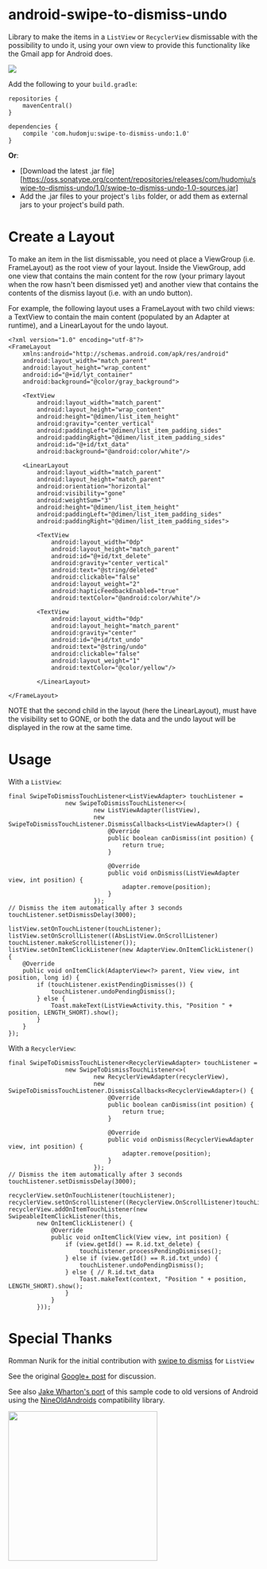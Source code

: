 android-swipe-to-dismiss-undo
=============================

Library to make the items in a `ListView` or `RecyclerView` dismissable with the possibility to undo
it, using your own view to provide this functionality like the Gmail app for Android does.



<img src="sample.gif">


Add the following to your `build.gradle`:

    repositories {
		mavenCentral()
	}

	dependencies {
		compile 'com.hudomju:swipe-to-dismiss-undo:1.0'
	}
	
**Or**:

* [Download the latest .jar file][https://oss.sonatype.org/content/repositories/releases/com/hudomju/swipe-to-dismiss-undo/1.0/swipe-to-dismiss-undo-1.0-sources.jar]
* Add the .jar files to your project's `libs` folder, or add them as external jars to your project's
 build path.


Create a Layout
===============

To make an item in the list dismissable, you need ot place a ViewGroup (i.e. FrameLayout) as the 
root view of your layout. Inside the ViewGroup, add one view that contains the main content for 
the row (your primary layout when the row hasn't been dismissed yet) and another view that contains 
the contents of the dismiss layout (i.e. with an undo button).

For example, the following layout uses a FrameLayout with two child views: a TextView to contain 
the main content (populated by an Adapter at runtime), and a LinearLayout for the undo layout.

    <?xml version="1.0" encoding="utf-8"?>
    <FrameLayout
        xmlns:android="http://schemas.android.com/apk/res/android"
        android:layout_width="match_parent"
        android:layout_height="wrap_content"
        android:id="@+id/lyt_container"
        android:background="@color/gray_background">

        <TextView
            android:layout_width="match_parent"
            android:layout_height="wrap_content"
            android:height="@dimen/list_item_height"
            android:gravity="center_vertical"
            android:paddingLeft="@dimen/list_item_padding_sides"
            android:paddingRight="@dimen/list_item_padding_sides"
            android:id="@+id/txt_data"
            android:background="@android:color/white"/>

        <LinearLayout
            android:layout_width="match_parent"
            android:layout_height="match_parent"
            android:orientation="horizontal"
            android:visibility="gone"
            android:weightSum="3"
            android:height="@dimen/list_item_height"
            android:paddingLeft="@dimen/list_item_padding_sides"
            android:paddingRight="@dimen/list_item_padding_sides">

            <TextView
                android:layout_width="0dp"
                android:layout_height="match_parent"
                android:id="@+id/txt_delete"
                android:gravity="center_vertical"
                android:text="@string/deleted"
                android:clickable="false"
                android:layout_weight="2"
                android:hapticFeedbackEnabled="true"
                android:textColor="@android:color/white"/>

            <TextView
                android:layout_width="0dp"
                android:layout_height="match_parent"
                android:gravity="center"
                android:id="@+id/txt_undo"
                android:text="@string/undo"
                android:clickable="false"
                android:layout_weight="1"
                android:textColor="@color/yellow"/>

            </LinearLayout>

    </FrameLayout>

NOTE that the second child in the layout (here the LinearLayout), must have the visibility set to
GONE, or both the data and the undo layout will be displayed in the row at the same time.


Usage
==============

With a `ListView`:

	final SwipeToDismissTouchListener<ListViewAdapter> touchListener =
	                new SwipeToDismissTouchListener<>(
	                        new ListViewAdapter(listView),
	                        new SwipeToDismissTouchListener.DismissCallbacks<ListViewAdapter>() {
	                            @Override
	                            public boolean canDismiss(int position) {
	                                return true;
	                            }
	
	                            @Override
	                            public void onDismiss(ListViewAdapter view, int position) {
	                                adapter.remove(position);
	                            }
	                        });
	// Dismiss the item automatically after 3 seconds
	touchListener.setDismissDelay(3000);
	
	listView.setOnTouchListener(touchListener);
	listView.setOnScrollListener((AbsListView.OnScrollListener) touchListener.makeScrollListener());
	listView.setOnItemClickListener(new AdapterView.OnItemClickListener() {
	    @Override
	    public void onItemClick(AdapterView<?> parent, View view, int position, long id) {
	        if (touchListener.existPendingDismisses()) {
	            touchListener.undoPendingDismiss();
	        } else {
	            Toast.makeText(ListViewActivity.this, "Position " + position, LENGTH_SHORT).show();
	        }
	    }
	});


With a `RecyclerView`:

	final SwipeToDismissTouchListener<RecyclerViewAdapter> touchListener =
	                new SwipeToDismissTouchListener<>(
	                        new RecyclerViewAdapter(recyclerView),
	                        new SwipeToDismissTouchListener.DismissCallbacks<RecyclerViewAdapter>() {
	                            @Override
	                            public boolean canDismiss(int position) {
	                                return true;
	                            }
	
	                            @Override
	                            public void onDismiss(RecyclerViewAdapter view, int position) {
	                                adapter.remove(position);
	                            }
	                        });
	// Dismiss the item automatically after 3 seconds
    touchListener.setDismissDelay(3000);
	
	recyclerView.setOnTouchListener(touchListener);
	recyclerView.setOnScrollListener((RecyclerView.OnScrollListener)touchListener.makeScrollListener());
	recyclerView.addOnItemTouchListener(new SwipeableItemClickListener(this,
	        new OnItemClickListener() {
	            @Override
	            public void onItemClick(View view, int position) {
	                if (view.getId() == R.id.txt_delete) {
	                    touchListener.processPendingDismisses();
	                } else if (view.getId() == R.id.txt_undo) {
	                    touchListener.undoPendingDismiss();
	                } else { // R.id.txt_data
	                    Toast.makeText(context, "Position " + position, LENGTH_SHORT).show();
	                }
	            }
	        }));


Special Thanks
==============

Romman Nurik for the initial contribution with [swipe to dismiss](https://github.com/romannurik/Android-SwipeToDismiss) for `ListView`

See the original [Google+ post](https://plus.google.com/+RomanNurik/posts/Fgo1p5uWZLu) for discussion.

See also [Jake Wharton's port](https://github.com/JakeWharton/SwipeToDismissNOA) of this sample code to old versions of Android using the [NineOldAndroids](http://nineoldandroids.com/) compatibility library.

<img src="https://lh4.googleusercontent.com/-b0pxPcJBF1o/T-ZWx9NZSRI/AAAAAAAAe_Q/PAKmNzGSbzs/w635-h688-no/foo.png" width="300">

